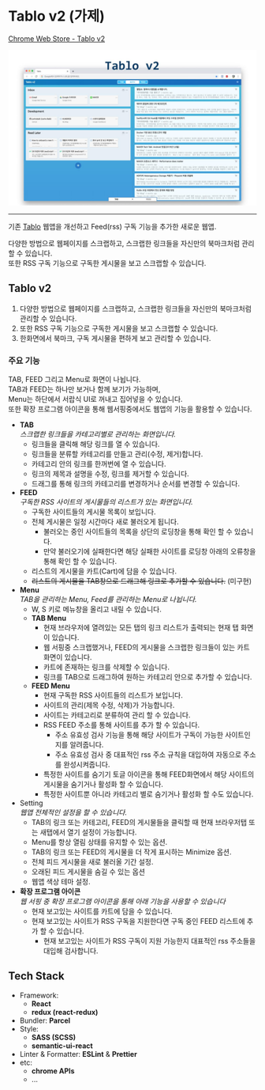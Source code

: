 # Tablo v2 (가제)

[Chrome Web Store - Tablo v2](https://chrome.google.com/webstore/detail/tablo-v2-beta/aflhcldanmopecmjjinnenkcddghjnkn)

<img src="tablov2.jpg"></img>

---

기존 [Tablo](https://github.com/junhobaik/tablo) 웹앱을 개선하고 Feed(rss) 구독 기능을 추가한 새로운 웹앱.

다양한 방법으로 웹페이지를 스크랩하고, 스크랩한 링크들을 자신만의 북마크처럼 관리할 수 있습니다.  
또한 RSS 구독 기능으로 구독한 게시물을 보고 스크랩할 수 있습니다.

## Tablo v2

1. 다양한 방법으로 웹페이지를 스크랩하고, 스크랩한 링크들을 자신만의 북마크처럼 관리할 수 있습니다.
2. 또한 RSS 구독 기능으로 구독한 게시물을 보고 스크랩할 수 있습니다.
3. 한화면에서 북마크, 구독 게시물을 편하게 보고 관리할 수 있습니다.

### 주요 기능

TAB, FEED 그리고 Menu로 화면이 나뉩니다.  
TAB과 FEED는 하나만 보거나 함께 보기가 가능하며,  
Menu는 하단에서 서랍식 UI로 꺼내고 집어넣을 수 있습니다.  
또한 확장 프로그램 아이콘을 통해 웹서핑중에서도 웹앱의 기능을 활용할 수 있습니다.

- **TAB**  
  _스크랩한 링크들을 카테고리별로 관리하는 화면입니다._
  - 링크들을 클릭해 해당 링크를 열 수 있습니다.
  - 링크들을 분류할 카테고리를 만들고 관리(수정, 제거)합니다.
  - 카테고리 안의 링크를 한꺼번에 열 수 있습니다.
  - 링크의 제목과 설명을 수정, 링크를 제거할 수 있습니다.
  - 드래그를 통해 링크의 카테고리를 변경하거나 순서를 변경할 수 있습니다.
- **FEED**  
  _구독한 RSS 사이트의 게시물들의 리스트가 있는 화면입니다._
  - 구독한 사이트들의 게시물 목록이 보입니다.
  - 전체 게시물은 일정 시간마다 새로 불러오게 됩니다.
    - 불러오는 중인 사이트들의 목록을 상단의 로딩창을 통해 확인 할 수 있습니다.
    - 만약 불러오기에 실패한다면 해당 실패한 사이트를 로딩창 아래의 오류창을 통해 확인 할 수 있습니다.
  - 리스트의 게시물을 카트(Cart)에 담을 수 있습니다.
  - ~~리스트의 게시물을 TAB창으로 드래그해 링크로 추가할 수 있습니다.~~ (미구현)
- **Menu**  
  _TAB을 관리하는 Menu, Feed를 관리하는 Menu로 나뉩니다._
  - W, S 키로 메뉴창을 올리고 내릴 수 있습니다.
  - **TAB Menu**
    - 현재 브라우저에 열려있는 모든 탭의 링크 리스트가 출력되는 현재 탭 화면이 있습니다.
    - 웹 서핑중 스크랩했거나, FEED의 게시물을 스크랩한 링크들이 있는 카트 화면이 있습니다.
    - 카트에 존재하는 링크를 삭제할 수 있습니다.
    - 링크를 TAB으로 드래그하여 원하는 카테고리 안으로 추가할 수 있습니다.
  - **FEED Menu**
    - 현재 구독한 RSS 사이트들의 리스트가 보입니다.
    - 사이트의 관리(제목 수정, 삭제)가 가능합니다.
    - 사이트는 카테고리로 분류하여 관리 할 수 있습니다.
    - RSS FEED 주소를 통해 사이트를 추가 할 수 있습니다.
      - 주소 유효성 검사 기능을 통해 해당 사이트가 구독이 가능한 사이트인지를 알려줍니다.
      - 주소 유효성 검사 중 대표적인 rss 주소 규칙을 대입하여 자동으로 주소를 완성시켜줍니다.
    - 특정한 사이트를 숨기기 토글 아이콘을 통해 FEED화면에서 해당 사이트의 게시물을 숨기거나 활성화 할 수 있습니다.
    - 특정한 사이트뿐 아니라 카테고리 별로 숨기거나 활성화 할 수도 있습니다.
- Setting  
  _웹앱 전체적인 설정을 할 수 있습니다._
  - TAB의 링크 또는 카테고리, FEED의 게시물들을 클릭할 때 현재 브라우저탭 또는 새탭에서 열기 설정이 가능합니다.
  - Menu를 항상 열림 상태를 유지할 수 있는 옵션.
  - TAB의 링크 또는 FEED의 게시물을 더 작게 표시하는 Minimize 옵션.
  - 전체 피드 게시물을 새로 불러올 기간 설정.
  - 오래된 피드 게시물을 숨길 수 있는 옵션
  - 웹앱 색상 테마 설정.
- **확장 프로그램 아이콘**  
  _웹 서핑 중 확장 프로그램 아이콘을 통해 아래 기능을 사용할 수 있습니다_
  - 현재 보고있는 사이트를 카트에 담을 수 있습니다.
  - 현재 보고있는 사이트가 RSS 구독을 지원한다면 구독 중인 FEED 리스트에 추가 할 수 있습니다.
    - 현재 보고있는 사이트가 RSS 구독이 지원 가능한지 대표적인 rss 주소들을 대입해 검사합니다.

## Tech Stack

- Framework:
  - **React**
  - **redux (react-redux)**
- Bundler: **Parcel**
- Style:
  - **SASS (SCSS)**
  - **semantic-ui-react**
- Linter & Formatter: **ESLint** & **Prettier**
- etc:
  - **chrome APIs**
  - ...
